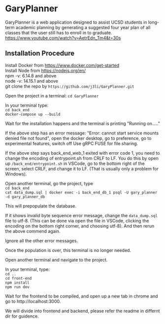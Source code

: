 # GaryPlanner
GaryPlanner is a web application designed to assist UCSD students in long-term academic planning by generating a suggested four year plan of all classes that the user still has to enroll in to graduate.  
https://www.youtube.com/watch?v=AetrEdn_Tm4&t=30s

## Installation Procedure

Install Docker from https://www.docker.com/get-started  
Install Node from https://nodejs.org/en/  
npm -v: 6.14.8 and above  
node -v: 14.15.1 and above  
git clone the repo by `https://github.com/j3li/GaryPlanner.git`

Open the project in a terminal: `cd GaryPlanner`

In your terminal type:  
`cd back_end`  
`docker-compose up --build`  

Wait for the installation happens and the terminal is printing "Running on....."  

If the above step has an error message: "Error: cannot start service mounts denied file not found", open the docker desktop, go to preference, go to experimental features, switch off Use gRPC FUSE for file sharing.  

If the above step says back_end_web_1 exited with error code 1, you need to change the encoding of entrypoint.sh from CRLF to LF. You do this by open up `/back_end/entrypoint.sh` in VSCode, go to the bottom right of the screen, select CRLF, and change it to LF. (That is usually only a problem for Windows).  

Open another terminal, go the project, type  
`cd back_end`  
`cat data_dump.sql | docker exec -i back_end_db_1 psql -U gary_planner -d gary_planner_db`  

This will prepopulate the database. 

If it shows invalid byte sequence error message, change the `data_dump.sql` file to utf-8. (This can be done via open the file in VSCode, clicking the encoding on the bottom right corner, and choosing utf-8). And then rerun the above commend again.  

Ignore all the other error messages.  

Once the population is over, this terminal is no longer needed.  

Open another terminal and navigate to the project.  

In your terminal, type:  
`cd ..`  
`cd front-end`  
`npm install`  
`npm run dev`  

Wait for the frontend to be compiled, and open up a new tab in chrome and go to http://localhost:3000.  

We will divide into frontend and backend, please refer the readme in differnt dir for guidence.
